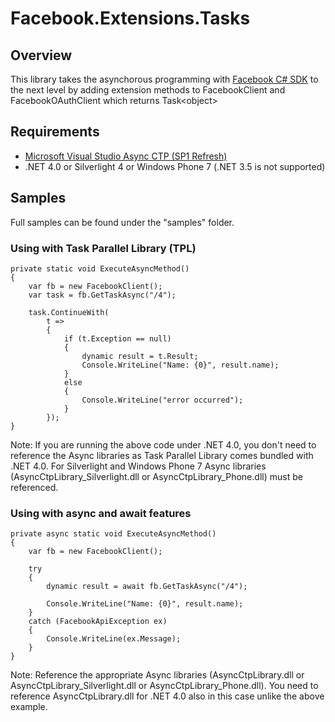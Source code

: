 # Facebook.Extensions.Tasks

## Overview
This library takes the asynchorous programming with [Facebook C# SDK](http://facebooksdk.codeplex.com) 
to the next level by adding extension methods to FacebookClient and FacebookOAuthClient which returns
Task&lt;object&gt;

## Requirements
* [Microsoft Visual Studio Async CTP (SP1 Refresh)](http://msdn.microsoft.com/en-us/vstudio/async.aspx)
* .NET 4.0 or Silverlight 4 or Windows Phone 7 (.NET 3.5 is not supported)

## Samples
Full samples can be found under the "samples" folder.

### Using with Task Parallel Library (TPL)

	private static void ExecuteAsyncMethod()
	{
		var fb = new FacebookClient();
		var task = fb.GetTaskAsync("/4");

		task.ContinueWith(
			t =>
			{
				if (t.Exception == null)
				{
					dynamic result = t.Result;
					Console.WriteLine("Name: {0}", result.name);
				}
				else
				{
					Console.WriteLine("error occurred");
				}
			});
	}


Note: If you are running the above code under .NET 4.0, you don't need to reference the Async libraries
as Task Parallel Library comes bundled with .NET 4.0. For Silverlight and Windows Phone 7 Async libraries
(AsyncCtpLibrary\_Silverlight.dll or AsyncCtpLibrary\_Phone.dll) must be referenced.

### Using with async and await features

	private async static void ExecuteAsyncMethod()
	{
		var fb = new FacebookClient();

		try
		{
			dynamic result = await fb.GetTaskAsync("/4");

			Console.WriteLine("Name: {0}", result.name);
		}
		catch (FacebookApiException ex)
		{
			Console.WriteLine(ex.Message);
		}
	}

Note: Reference the appropriate Async libraries (AsyncCtpLibrary.dll or AsyncCtpLibrary\_Silverlight.dll or 
AsyncCtpLibrary\_Phone.dll). You need to reference AsyncCtpLibrary.dll for .NET 4.0 also in this case unlike
the above example.